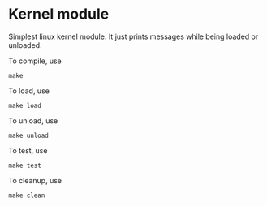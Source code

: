 # Kernel module

Simplest linux kernel module. It just prints messages while being loaded or unloaded.

To compile, use

```(bash)
make
```

To load, use

```(bash)
make load
```

To unload, use

```(bash)
make unload
```

To test, use

```(bash)
make test
```

To cleanup, use

```(bash)
make clean
```

